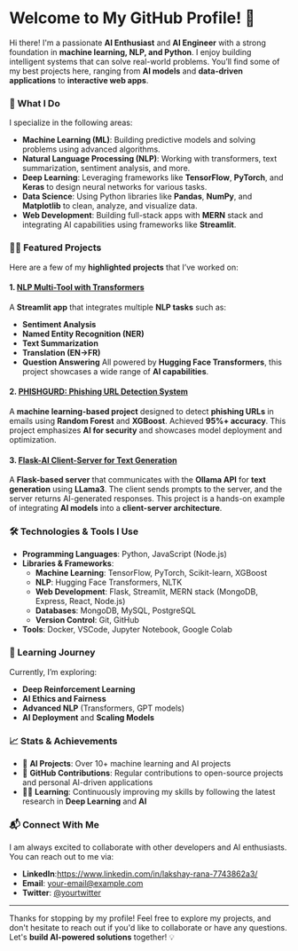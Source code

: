 # Welcome to My GitHub Profile! 👋

Hi there! I'm a passionate **AI Enthusiast** and **AI Engineer** with a strong foundation in **machine learning, NLP, and Python**. I enjoy building intelligent systems that can solve real-world problems. You’ll find some of my best projects here, ranging from **AI models** and **data-driven applications** to **interactive web apps**.

### 🚀 What I Do
I specialize in the following areas:
- **Machine Learning (ML)**: Building predictive models and solving problems using advanced algorithms.
- **Natural Language Processing (NLP)**: Working with transformers, text summarization, sentiment analysis, and more.
- **Deep Learning**: Leveraging frameworks like **TensorFlow**, **PyTorch**, and **Keras** to design neural networks for various tasks.
- **Data Science**: Using Python libraries like **Pandas**, **NumPy**, and **Matplotlib** to clean, analyze, and visualize data.
- **Web Development**: Building full-stack apps with **MERN** stack and integrating AI capabilities using frameworks like **Streamlit**.

### 🧑‍💻 Featured Projects

Here are a few of my **highlighted projects** that I’ve worked on:

#### 1. [**NLP Multi-Tool with Transformers**](https://github.com/yourusername/nlp-multi-tool)
A **Streamlit app** that integrates multiple **NLP tasks** such as:
- **Sentiment Analysis**
- **Named Entity Recognition (NER)**
- **Text Summarization**
- **Translation (EN→FR)**
- **Question Answering**
All powered by **Hugging Face Transformers**, this project showcases a wide range of **AI capabilities**.

#### 2. [**PHISHGURD: Phishing URL Detection System**](https://github.com/yourusername/phishgurd)
A **machine learning-based project** designed to detect **phishing URLs** in emails using **Random Forest** and **XGBoost**. Achieved **95%+ accuracy**. This project emphasizes **AI for security** and showcases model deployment and optimization.

#### 3. [**Flask-AI Client-Server for Text Generation**](https://github.com/yourusername/flask-ai-client-server)
A **Flask-based server** that communicates with the **Ollama API** for **text generation** using **LLama3**. The client sends prompts to the server, and the server returns AI-generated responses. This project is a hands-on example of integrating **AI models** into a **client-server architecture**.

### 🛠️ Technologies & Tools I Use
- **Programming Languages**: Python, JavaScript (Node.js)
- **Libraries & Frameworks**: 
  - **Machine Learning**: TensorFlow, PyTorch, Scikit-learn, XGBoost
  - **NLP**: Hugging Face Transformers, NLTK
  - **Web Development**: Flask, Streamlit, MERN stack (MongoDB, Express, React, Node.js)
  - **Databases**: MongoDB, MySQL, PostgreSQL
  - **Version Control**: Git, GitHub
- **Tools**: Docker, VSCode, Jupyter Notebook, Google Colab

### 🌱 Learning Journey
Currently, I’m exploring:
- **Deep Reinforcement Learning**
- **AI Ethics and Fairness**
- **Advanced NLP** (Transformers, GPT models)
- **AI Deployment** and **Scaling Models**

### 📈 Stats & Achievements

- 🎯 **AI Projects**: Over 10+ machine learning and AI projects
- 🚀 **GitHub Contributions**: Regular contributions to open-source projects and personal AI-driven applications
- 🧑‍🏫 **Learning**: Continuously improving my skills by following the latest research in **Deep Learning** and **AI**

### 📬 Connect With Me
I am always excited to collaborate with other developers and AI enthusiasts. You can reach out to me via:
- **LinkedIn**:https://www.linkedin.com/in/lakshay-rana-7743862a3/
- **Email**: your-email@example.com
- **Twitter**: [@yourtwitter](https://twitter.com/yourtwitter)

---

Thanks for stopping by my profile! Feel free to explore my projects, and don't hesitate to reach out if you'd like to collaborate or have any questions. Let's **build AI-powered solutions** together! 💡

